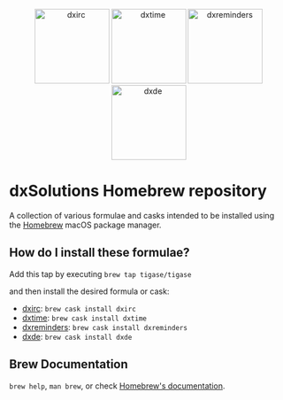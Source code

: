 <p align="center">
    <img
      alt="dxirc"
      src="https://dxsolutions.org/images/dxirc.png"
      width="135"
    />
    <img
      alt="dxtime"
      src="https://dxsolutions.org/images/dxtime.png"
      width="135"
    />
    <img
      alt="dxreminders"
      src="https://dxsolutions.org/images/dxreminders.png"
      width="135"
    />
    <img
      alt="dxde"
      src="https://dxsolutions.org/images/dxde.png"
      width="135"
    />
</p>

# dxSolutions Homebrew repository

A collection of various formulae and casks intended to be installed using the [Homebrew][brew] macOS package manager.

## How do I install these formulae?

Add this tap by executing `brew tap tigase/tigase`

and then install the desired formula or cask:
* [dxirc](https://dxirc.org/): `brew cask install dxirc`
* [dxtime](https://dxtime.dxsolutions.org/): `brew cask install dxtime`
* [dxreminders](https://dxreminders.dxsolutions.org/): `brew cask install dxreminders`
* [dxde](https://dxde.dxsolutions.org/): `brew cask install dxde`

## Brew Documentation
`brew help`, `man brew`, or check [Homebrew's documentation][brew-docs].

[brew]: https://brew.sh
[brew-docs]: https://docs.brew.sh
